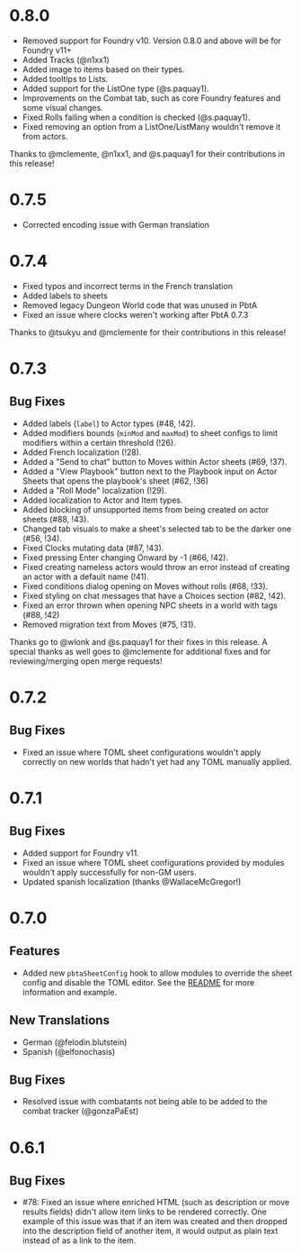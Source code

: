 # 0.8.0

- Removed support for Foundry v10. Version 0.8.0 and above will be for Foundry v11+
- Added Tracks (@n1xx1)
- Added image to items based on their types.
- Added tooltips to Lists.
- Added support for the ListOne type (@s.paquay1).
- Improvements on the Combat tab, such as core Foundry features and some visual changes.
- Fixed Rolls failing when a condition is checked (@s.paquay1).
- Fixed removing an option from a ListOne/ListMany wouldn't remove it from actors.

Thanks to @mclemente, @n1xx1, and @s.paquay1 for their contributions in this release!

# 0.7.5

- Corrected encoding issue with German translation

# 0.7.4

- Fixed typos and incorrect terms in the French translation
- Added labels to sheets
- Removed legacy Dungeon World code that was unused in PbtA
- Fixed an issue where clocks weren't working after PbtA 0.7.3

Thanks to @tsukyu and @mclemente for their contributions in this release!

# 0.7.3

## Bug Fixes

- Added labels (`label`) to Actor types (#48, !42).
- Added modifiers bounds (`minMod` and `maxMod`) to sheet configs to limit modifiers within a certain threshold (!26).
- Added French localization (!28).
- Added a "Send to chat" button to Moves within Actor sheets (#69, !37).
- Added a "View Playbook" button next to the Playbook input on Actor Sheets that opens the playbook's sheet (#62, !36)
- Added a "Roll Mode" localization (!29).
- Added localization to Actor and Item types.
- Added blocking of unsupported items from being created on actor sheets (#88, !43).
- Changed tab visuals to make a sheet's selected tab to be the darker one (#56, !34).
- Fixed Clocks mutating data (#87, !43).
- Fixed pressing Enter changing Onward by -1 (#66, !42).
- Fixed creating nameless actors would throw an error instead of creating an actor with a default name (!41).
- Fixed conditions dialog opening on Moves without rolls (#68, !33).
- Fixed styling on chat messages that have a Choices section (#82, !42).
- Fixed an error thrown when opening NPC sheets in a world with tags (#88, !42)
- Removed migration text from Moves (#75, !31).

Thanks go to @wlonk and @s.paquay1 for their fixes in this release. A special thanks as well goes to @mclemente for additional fixes and for reviewing/merging open merge requests!

# 0.7.2

## Bug Fixes

- Fixed an issue where TOML sheet configurations wouldn't apply correctly on new worlds that hadn't yet had any TOML manually applied.

# 0.7.1

## Bug Fixes

- Added support for Foundry v11.
- Fixed an issue where TOML sheet configurations provided by modules wouldn't apply successfully for non-GM users.
- Updated spanish localization (thanks @WallaceMcGregor!)

# 0.7.0

## Features

- Added new `pbtaSheetConfig` hook to allow modules to override the sheet config and disable the TOML editor. See the [README](https://gitlab.com/asacolips-projects/foundry-mods/pbta/-/tree/master#overriding-sheet-config-in-a-module) for more information and example.

## New Translations

- German (@felodin.blutstein)
- Spanish (@elfonochasis)

## Bug Fixes

- Resolved issue with combatants not being able to be added to the combat tracker (@gonzaPaEst)

# 0.6.1

## Bug Fixes

- #78: Fixed an issue where enriched HTML (such as description or move results fields) didn't allow item links to be rendered correctly. One example of this issue was that if an item was created and then dropped into the description field of another item, it would output as plain text instead of as a link to the item.
